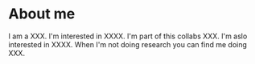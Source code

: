 About me 
======
I am a XXX. 
I'm interested in XXXX. 
I'm part of this collabs XXX. 
I'm aslo interested in XXXX. 
When I'm not doing research you can find me doing XXX. 

